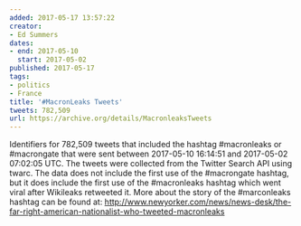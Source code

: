 ```yaml
---
added: 2017-05-17 13:57:22
creator:
- Ed Summers
dates:
- end: 2017-05-10
  start: 2017-05-02
published: 2017-05-17
tags:
- politics
- France
title: '#MacronLeaks Tweets'
tweets: 782,509
url: https://archive.org/details/MacronleaksTweets
---
```


Identifiers for 782,509 tweets that included the hashtag #macronleaks or #macrongate that were sent between 2017-05-10 16:14:51 and 2017-05-02 07:02:05 UTC. The tweets were collected from the Twitter Search API using twarc. The data does not include the first use of the #macrongate hashtag, but it does include the first use of the #macronleaks hashtag which went viral after Wikileaks retweeted it. More about the story of the #marconleaks hashtag can be found at: <a href="http://www.newyorker.com/news/news-desk/the-far-right-american-nationalist-who-tweeted-macronleaks">http://www.newyorker.com/news/news-desk/the-far-right-american-nationalist-who-tweeted-macronleaks</a>
